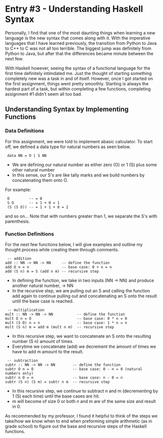 # Entry #3 - Understanding Haskell Syntax

Personally, I find that one of the most daunting things when learning a new language is the new syntax that comes along with it. With the imperative languages that I have learned previously, the transition from Python to Java to C++ to C was not all too terrible. The biggest jump was definitely from Python to Java, but after that the differences became minute between the next few. 

With Haskell however, seeing the syntax of a functional language for the first time definitely intimdated me. Just the thought of starting something completely new was a task in and of itself. However, once I got started on the first assignment, things went pretty smoothly. Starting is always the hardest part of a task, but within completing a few functions, completing assignment #1 didn't seem all too bad. 

## **Understanding Syntax by Implementing Functions**
### **Data Definitions**

For this assignment, we were told to implement abasic calculator. To start off, we defined a data type for natural numbers as seen below. 

<pre><code> data NN = O | S NN 
</code></pre>
* We are defining our natural number as either zero (O) or 1 (S) plus some other natural number 
* In this sense, our S's are like tally marks and we build numbers by concatenating them onto O. 

For example:
<pre><code> O         -- = 0
 S O       -- = 1 + 0 = 1
 (S (S O)) -- = 1 + 1 + 0 = 2
</code></pre>

and so on... Note that with numbers greater than 1, we separate the S's with parenthesis. 

### **Function Definitions**
For the next few functions below, I will give examples and outline my thought process while creating them through comments. 

<pre><code> -- addition
add :: NN -> NN -> NN     -- define the function 
add O n = n               -- base case: 0 + n = n
add (S n) m = S (add n m) -- recursive step</code></pre>

* In defining the function, we take in two inputs (NN -> NN) and produce another natural number, -> NN
* In the recursive step, we are pulling out an S and calling the function add again to continue pulling out and concatenating an S onto the result until the base case is reached. 

<pre><code> -- multiplication
mult :: NN -> NN -> NN           -- define the function
mult O n = O                     -- base case: 0 * n = 0
mult (S O) n = n                 -- base case: 1 * n = n
mult (S n) m = add m (mult n m)  -- recursive step </code></pre>
* In this recursive step, we want to concatenate an S onto the resulting number (S n) amount of times. 
* Everytime we concatenate (add) we decrement the amount of times we have to add m amount to the result. 

<pre><code> -- subtraction 
subtr :: NN -> NN -> NN        -- define the function
subtr O n = O                  -- base case: 0 - n = 0 (natural numbers only)
subtr n O = n                  -- base case: n - 0 = n
subtr (S n) (S m) = subtr n m  -- recursive step </code></pre>
* In this recursive step, we continue to subtract n and m (decrementing by 1 (S) each time) until the base cases are hit. 
* m will become of size 0 or both n and m are of the same size and result in 0. 


As recommended by my professor, I found it helpful to think of the steps we take/how we know when to end when preforming simple arithmetic (as in grade school) to figure out the base and recursive steps of the Haskell functions. 



